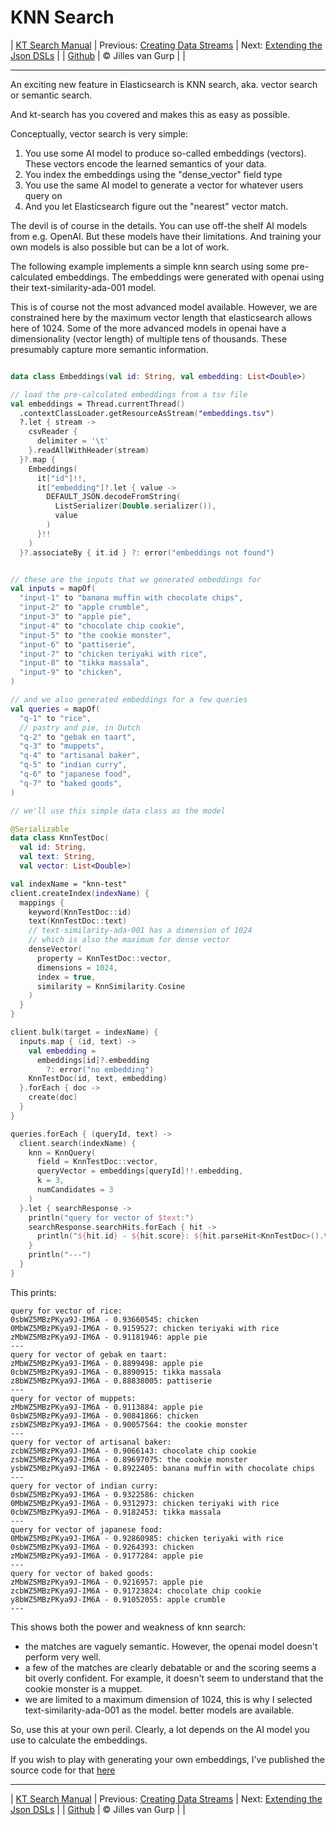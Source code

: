 # KNN Search 

| [KT Search Manual](README.md) | Previous: [Creating Data Streams](DataStreams.md) | Next: [Extending the Json DSLs](ExtendingTheDSL.md) |
| [Github](https://github.com/jillesvangurp/kt-search) | &copy; Jilles van Gurp |  |

---                

An exciting new feature in Elasticsearch is KNN search, aka. vector search or semantic search.

And kt-search has you covered and makes this as easy as possible.

Conceptually, vector search is very simple:

1. You use some AI model to produce so-called embeddings (vectors). 
These vectors encode the learned semantics of your data.
1. You index the embeddings using the "dense_vector" field type
1. You use the same AI model to generate a vector for whatever users query on
1. And you let Elasticsearch figure out the "nearest" vector match.

The devil is of course in the details. You can use off-the shelf AI models from e.g. OpenAI. But these 
models have their limitations. And training your own models is also possible but can be a lot of work.
        
The following example implements a simple knn search using some pre-calculated embeddings.
The embeddings were generated with openai using their text-similarity-ada-001 model.

This is of course not the most advanced model available. However, we are constrained here by the maximum vector length
that elasticsearch allows here of 1024. Some of the more advanced models in openai have a dimensionality 
(vector length) of multiple tens of thousands. These presumably capture more semantic information.

```kotlin

data class Embeddings(val id: String, val embedding: List<Double>)

// load the pre-calculated embeddings from a tsv file
val embeddings = Thread.currentThread()
  .contextClassLoader.getResourceAsStream("embeddings.tsv")
  ?.let { stream ->
    csvReader {
      delimiter = '\t'
    }.readAllWithHeader(stream)
  }?.map {
    Embeddings(
      it["id"]!!,
      it["embedding"]?.let { value ->
        DEFAULT_JSON.decodeFromString(
          ListSerializer(Double.serializer()),
          value
        )
      }!!
    )
  }?.associateBy { it.id } ?: error("embeddings not found")


// these are the inputs that we generated embeddings for
val inputs = mapOf(
  "input-1" to "banana muffin with chocolate chips",
  "input-2" to "apple crumble",
  "input-3" to "apple pie",
  "input-4" to "chocolate chip cookie",
  "input-5" to "the cookie monster",
  "input-6" to "pattiserie",
  "input-7" to "chicken teriyaki with rice",
  "input-8" to "tikka massala",
  "input-9" to "chicken",
)

// and we also generated embeddings for a few queries
val queries = mapOf(
  "q-1" to "rice",
  // pastry and pie, in Dutch
  "q-2" to "gebak en taart",
  "q-3" to "muppets",
  "q-4" to "artisanal baker",
  "q-5" to "indian curry",
  "q-6" to "japanese food",
  "q-7" to "baked goods",
)

// we'll use this simple data class as the model

@Serializable
data class KnnTestDoc(
  val id: String,
  val text: String,
  val vector: List<Double>)

val indexName = "knn-test"
client.createIndex(indexName) {
  mappings {
    keyword(KnnTestDoc::id)
    text(KnnTestDoc::text)
    // text-similarity-ada-001 has a dimension of 1024
    // which is also the maximum for dense vector
    denseVector(
      property = KnnTestDoc::vector,
      dimensions = 1024,
      index = true,
      similarity = KnnSimilarity.Cosine
    )
  }
}

client.bulk(target = indexName) {
  inputs.map { (id, text) ->
    val embedding =
      embeddings[id]?.embedding
        ?: error("no embedding")
    KnnTestDoc(id, text, embedding)
  }.forEach { doc ->
    create(doc)
  }
}

queries.forEach { (queryId, text) ->
  client.search(indexName) {
    knn = KnnQuery(
      field = KnnTestDoc::vector,
      queryVector = embeddings[queryId]!!.embedding,
      k = 3,
      numCandidates = 3
    )
  }.let { searchResponse ->
    println("query for vector of $text:")
    searchResponse.searchHits.forEach { hit ->
      println("${hit.id} - ${hit.score}: ${hit.parseHit<KnnTestDoc>().text}")
    }
    println("---")
  }
}
```

This prints:

```text
query for vector of rice:
0sbWZ5MBzPKya9J-IM6A - 0.93660545: chicken
0MbWZ5MBzPKya9J-IM6A - 0.9159527: chicken teriyaki with rice
zMbWZ5MBzPKya9J-IM6A - 0.91181946: apple pie
---
query for vector of gebak en taart:
zMbWZ5MBzPKya9J-IM6A - 0.8899498: apple pie
0cbWZ5MBzPKya9J-IM6A - 0.8890915: tikka massala
z8bWZ5MBzPKya9J-IM6A - 0.88838005: pattiserie
---
query for vector of muppets:
zMbWZ5MBzPKya9J-IM6A - 0.9113884: apple pie
0sbWZ5MBzPKya9J-IM6A - 0.90841866: chicken
zsbWZ5MBzPKya9J-IM6A - 0.90057564: the cookie monster
---
query for vector of artisanal baker:
zcbWZ5MBzPKya9J-IM6A - 0.9066143: chocolate chip cookie
zsbWZ5MBzPKya9J-IM6A - 0.89697075: the cookie monster
ysbWZ5MBzPKya9J-IM6A - 0.8922405: banana muffin with chocolate chips
---
query for vector of indian curry:
0sbWZ5MBzPKya9J-IM6A - 0.9322586: chicken
0MbWZ5MBzPKya9J-IM6A - 0.9312973: chicken teriyaki with rice
0cbWZ5MBzPKya9J-IM6A - 0.9182453: tikka massala
---
query for vector of japanese food:
0MbWZ5MBzPKya9J-IM6A - 0.92860985: chicken teriyaki with rice
0sbWZ5MBzPKya9J-IM6A - 0.9264393: chicken
zMbWZ5MBzPKya9J-IM6A - 0.9177284: apple pie
---
query for vector of baked goods:
zMbWZ5MBzPKya9J-IM6A - 0.9216957: apple pie
zcbWZ5MBzPKya9J-IM6A - 0.91723824: chocolate chip cookie
y8bWZ5MBzPKya9J-IM6A - 0.91052055: apple crumble
---
```

This shows both the power and weakness of knn search:

- the matches are vaguely semantic. However, the openai model doesn't perform very well.
- a few of the matches are clearly debatable or and the scoring seems a bit overly confident. For example, 
it doesn't seem to understand that the cookie monster is a muppet. 
- we are limited to a maximum dimension of 1024, this is why I selected text-similarity-ada-001 as the model.
better models are available.

So, use this at your own peril. Clearly, a lot depends on the AI model you use to calculate the embeddings.

If you wish to play with generating your own embeddings, I've published the source code for that 
[here](https://github.com/jillesvangurp/openai-embeddings-processor)



---

| [KT Search Manual](README.md) | Previous: [Creating Data Streams](DataStreams.md) | Next: [Extending the Json DSLs](ExtendingTheDSL.md) |
| [Github](https://github.com/jillesvangurp/kt-search) | &copy; Jilles van Gurp |  |